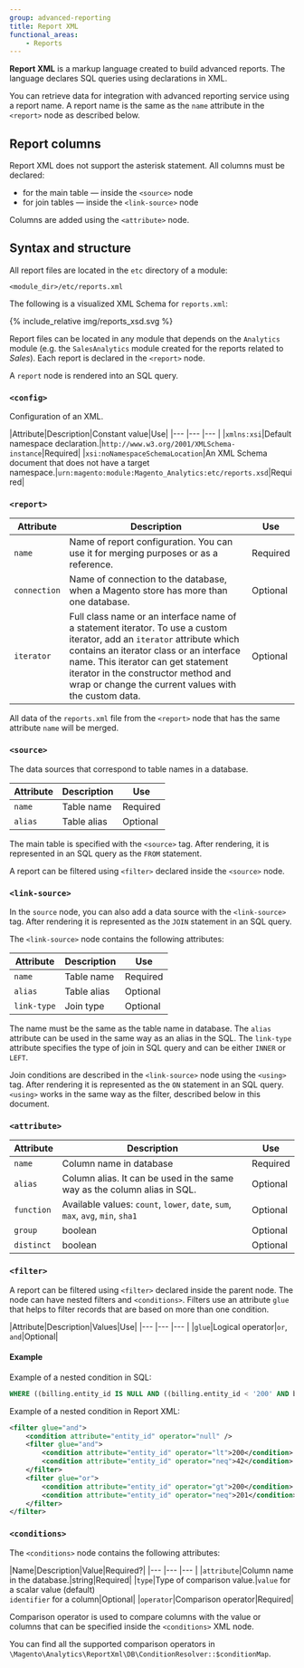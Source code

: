 ```yaml
---
group: advanced-reporting
title: Report XML
functional_areas:
    - Reports
---
```


**Report XML** is a markup language created to build advanced reports.
The language declares SQL queries using declarations in XML.

You can retrieve data for integration with advanced reporting service using a report name.
A report name is the same as the `name` attribute in the `<report>` node as described below.

## Report columns

Report XML does not support the asterisk statement.
All columns must be declared:

* for the main table — inside the `<source>` node
* for join tables — inside the `<link-source>` node

Columns are added using the `<attribute>` node.

## Syntax and structure

All report files are located in the `etc` directory of a module:

```
<module_dir>/etc/reports.xml
```

The following is a visualized XML Schema for `reports.xml`:

{% include_relative img/reports_xsd.svg %}

Report files can be located in any module that depends on the `Analytics` module (e.g. the `SalesAnalytics` module created for the reports related to *Sales*).
Each report is declared in the `<report>` node.

A `report` node is rendered into an SQL query.

### `<config>`

Configuration of an XML.

|Attribute|Description|Constant value|Use|
|--- |--- |--- |
|`xmlns:xsi`|Default namespace declaration.|`http://www.w3.org/2001/XMLSchema-instance`|Required|
|`xsi:noNamespaceSchemaLocation`|An XML Schema document that does not have a target namespace.|`urn:magento:module:Magento_Analytics:etc/reports.xsd`|Required|

### `<report>`

|Attribute|Description|Use|
|--- |--- |--- |
|`name`|Name of report configuration. You can use it for merging purposes or as a reference.|Required|
|`connection`|Name of connection to the database, when a Magento store has more than one database.|Optional|
|`iterator`|Full class name or an interface name of a statement iterator. To use a custom iterator, add an `iterator` attribute which contains an iterator class or an interface name. This iterator can get statement iterator in the constructor method and wrap or change the current values with the custom data.|Optional|

All data of the `reports.xml` file from the `<report>` node that has the same attribute `name` will be merged.

### `<source>`

The data sources that correspond to table names in a database.

|Attribute|Description|Use|
|--- |--- |--- |
|`name`|Table name|Required|
|`alias`|Table alias|Optional|

The main table is specified with the `<source>` tag.
After rendering, it is represented in an SQL query as the `FROM` statement.

A report can be filtered using `<filter>` declared inside the `<source>` node.

### `<link-source>`

In the `source` node, you can also add a data source with the `<link-source>` tag.
After rendering it is represented as the `JOIN` statement in an SQL query.

The `<link-source>` node contains the following attributes:

|Attribute|Description|Use|
|--- |--- |--- |
|`name`|Table name|Required|
|`alias`|Table alias|Optional|
|`link-type`|Join type|Optional|

The name must be the same as the table name in database.
The `alias` attribute can be used in the same way as an alias in the SQL.
The `link-type` attribute specifies the type of join in SQL query and can be either `INNER` or `LEFT`.

Join conditions are described in the `<link-source>` node using the `<using>` tag.
After rendering it is represented as the `ON` statement in an SQL query.
`<using>` works in the same way as the filter, described below in this document.

### `<attribute>`

|Attribute|Description|Use
|--- |--- |---
|`name`|Column name in database|Required
|`alias`|Column alias. It can be used in the same way as the column alias in SQL.|Optional
|`function`|Available values: `count`, `lower`, `date`, `sum`, `max`, `avg`, `min`, `sha1`|Optional
|`group`|boolean|Optional
|`distinct`|boolean|Optional

### `<filter>`

A report can be filtered using `<filter>` declared inside the parent node.
The node can have nested filters and `<conditions>`.
Filters use an attribute `glue` that helps to filter records that are based on more than one condition.

|Attribute|Description|Values|Use|
|--- |--- |--- |
|`glue`|Logical operator|`or`, `and`|Optional|

#### Example

Example of a nested condition in SQL:

```sql
WHERE ((billing.entity_id IS NULL AND ((billing.entity_id < '200' AND billing.entity_id != '42') AND (billing.entity_id > '200' OR billing.entity_id != '201'))))
```

Example of a nested condition in Report XML:

```xml
<filter glue="and">
    <condition attribute="entity_id" operator="null" />
    <filter glue="and">
        <condition attribute="entity_id" operator="lt">200</condition>
        <condition attribute="entity_id" operator="neq">42</condition>
    </filter>
    <filter glue="or">
        <condition attribute="entity_id" operator="gt">200</condition>
        <condition attribute="entity_id" operator="neq">201</condition>
    </filter>
</filter>
```

### `<conditions>`

The `<conditions>` node contains the following attributes:

|Name|Description|Value|Required?|
|--- |--- |--- |
|`attribute`|Column name in the database.|string|Required|
|`type`|Type of comparison value.|`value` for a scalar value (default)<br/> `identifier` for a column|Optional|
|`operator`|Comparison operator|Required|

Comparison operator is used to compare columns with the value or columns that can be specified inside the `<conditions>` XML node.

You can find all the supported comparison operators in `\Magento\Analytics\ReportXml\DB\ConditionResolver::$conditionMap`.

<!-- LINK DEFINITIONS -->